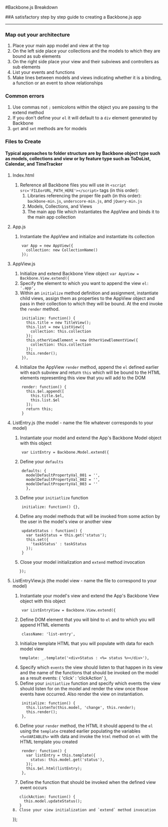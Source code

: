 #Backbone.js Breakdown

##A satisfactory step by step guide to creating a Backbone.js app
* * *

### Map out your architecture

1. Place your main app model and view at the top
2. On the left side place your collections and the models to which they are bound as sub elements
3. On the right side place your view and their subviews and controllers as sub elements
4. List your events and functions
5. Make lines between models and views indicating whether it is a binding, a function or an event to show relationships

### Common errors
1. Use commas not `;` semicolons within the object you are passing to the extend method
2. If you don't define your `el` it will default to a `div` element generated by Backbone
3. `get` and `set` methods are for models

### Files to Create 

#### Typical approaches to folder structure are by Backbone object type such as models, collections and view or by feature type such as ToDoList, Calendar, and TimeTracker

1. Index.html 

   1. Reference all Backbone files you will use in `<script src='FILEorURL_PATH_HERE'></script>` tags (in this order):
      1. Libraries referencing the proper file path (in this order): `backbone-min.js`, `underscore-min.js`, and `jQuery-min.js`
      2. Models, Collections, and Views
      3. The main app file which instantiates the AppView and binds it to the main app collection

2. App.js 
  
   1. Instantiate the AppView and initialize and instantiate its collection 
   ```
       var App = new AppView({ 
         collection: new CollectionName() 
       }); 
   ```

3. AppView.js
   1. Initialize and extend Backbone View object
   `var AppView = Backbone.View.extend({`  
   2. Specify the element to which you want to append the view
   `el: '.app',`
   3. Within an `initialize` method definition and assignment, instantiate child views, assign them as properties to the AppView object and pass in their collection to which they will be bound. At the end invoke the `render` method.

   ```
       initialize: function() {
         this.title = new TitleView();
         this.list = new ListView({
           collection: this.collection
         });
         this.otherViewElement = new OtherViewElementView({ 
           collection: this.collection
         });
         this.render();
       }),
   ```

   4. Initialize the AppView `render` method, append the `el` defined earlier with each subview and return `this` which will be bound to the HTML elements representing this view that you will add to the DOM
   ```
       render: function() {
         this.$el.append([
           this.title.$el,
           this.list.$el
         ]);
         return this;
       }
   ```
        
4. ListEntry.js (the model - name the file whatever corresponds to your model) 
   1. Instantiate your model and extend the App's Backbone Model object with this object 
    ```
        var ListEntry = Backbone.Model.extend({
    ```
   2. Define your `defaults`
   ```
       defaults: {
         modelDefaultPropertyVal_001 = '',
         modelDefaultPropertyVal_002 = '',
         modelDefaultPropertyVal_003 = ''
         },
   ```
   3. Define your `initiatlize` function
   ```
       initialize: function() {},
   ```
   4. Define any model methods that will be invoked from some action by the user in the model's view or another view
   ```
       updateStatus : function() {
         var taskStatus = this.get('status');
         this.set({
           'taskStatus' : taskStatus
         });
       }
   ```
   5. Close your model initialization and `extend` method invocation
   ```
      });
   ```
      
5. ListEntryView.js (the model view - name the file to correspond to your model) 
   1. Instantiate your model's view and extend the App's Backbone View object with this object 
    ```
        var ListEntryView = Backbone.View.extend({
    ```
   2. Define DOM element that you will bind to `el` and to which you will append HTML elements
   ```
       className: 'list-entry',
   ```
   3. Initialize template HTML that you will populate with data for each model view 
   ```
      template: _.template('<div>Status : <%= status %></div>'),
   ```
   4. Specify which `events` the view should listen to that happen in its view and the name of the functions that should be invoked on the model as a result
      events: {
         'click' : 'clickAction'
      },
   5. Define your `initiatlize` function and specify which events the view should listen for on the model and render the view once those events have occurred. Also render the view on instantiation. 
   ```
       initialize: function() {
         this.listenTo(this.model, 'change', this.render);
         this.render();
       },
   ```
   6. Define your `render` method, the HTML it should append to the `el` using the `template` created earlier populating the variables `<%=VARIABLE%>` with data and invoke the `html` method on `el` with the HTML template you created
   ```
       render: function() {
         var listEntry = this.template({
           status: this.model.get('status'),
         });
         this.$el.html(listEntry);
       },
   ```
   7. Define the function that should be invoked when the defined view event occurs
   ```
      clickAction: function() {
        this.model.updateStatus();
      }
   8. Close your view initialization and `extend` method invocation
   ```
      });
   ```
 
           
 




   
        








